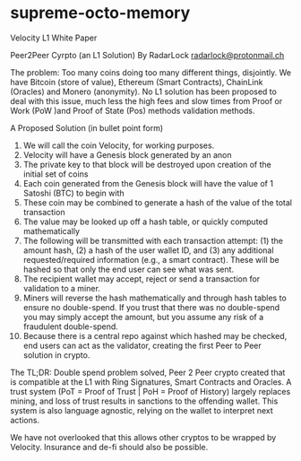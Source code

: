 # supreme-octo-memory
Velocity L1 White Paper

Peer2Peer Cyrpto (an L1 Solution)
By RadarLock
radarlock@protonmail.ch

The problem: Too many coins doing too many different things, disjointly. We have Bitcoin (store of value), Ethereum (Smart Contracts), ChainLink (Oracles) and Monero (anonymity). No L1 solution has been proposed to deal with this issue, much less the high fees and slow times from Proof or Work (PoW )and Proof of State (Pos) methods validation methods.

A Proposed Solution (in bullet point form)

1. We will call the coin Velocity, for working purposes.
2. Velocity will have a Genesis block generated by an anon
3. The private key to that block will be destroyed upon creation of the initial set of coins
4. Each coin generated from the Genesis block will have the value of 1 Satoshi (BTC) to begin with
5. These coin may be combined to generate a hash of the value of the total transaction
6. The value may be looked up off a hash table, or quickly computed mathematically
7. The following will be transmitted with each transaction attempt: (1) the amount hash, (2) a hash of the user wallet ID, and (3) any additional requested/required information (e.g., a smart contract). These will be hashed so that only the end user can see what was sent.
8. The recipient wallet may accept, reject or send a transaction for validation to a miner.
9. Miners will reverse the hash mathematically and through hash tables to ensure no double-spend. If you trust that there was no double-spend you may simply accept the amount, but you assume any risk of a fraudulent double-spend.
10. Because there is a central repo against which hashed may be checked, end users can act as the validator, creating the first Peer to Peer solution in crypto.

The TL;DR: Double spend problem solved, Peer 2 Peer crypto created that is compatible at the L1 with Ring Signatures, Smart Contracts and Oracles. A trust system (PoT = Proof of Trust | PoH = Proof of History) largely replaces mining, and loss of trust results in sanctions to the offending wallet. This system is also language agnostic, relying on the wallet to interpret next actions.

We have not overlooked that this allows other cryptos to be wrapped by Velocity. Insurance and de-fi should also be possible.
